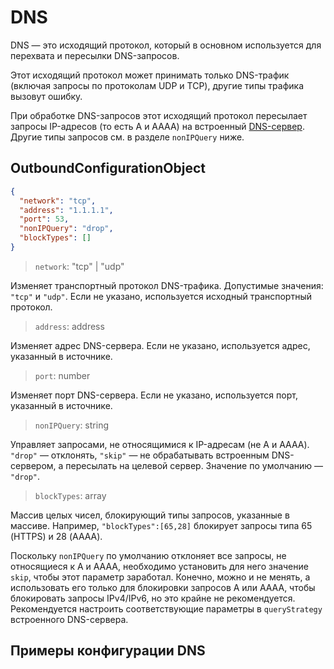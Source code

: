 # DNS

DNS — это исходящий протокол, который в основном используется для перехвата и пересылки DNS-запросов.

Этот исходящий протокол может принимать только DNS-трафик (включая запросы по протоколам UDP и TCP), другие типы трафика вызовут ошибку.

При обработке DNS-запросов этот исходящий протокол пересылает запросы IP-адресов (то есть A и AAAA) на встроенный [DNS-сервер](../dns.md). Другие типы запросов см. в разделе `nonIPQuery` ниже.

## OutboundConfigurationObject

```json
{
  "network": "tcp",
  "address": "1.1.1.1",
  "port": 53,
  "nonIPQuery": "drop",
  "blockTypes": []
}
```

> `network`: "tcp" | "udp"

Изменяет транспортный протокол DNS-трафика. Допустимые значения: `"tcp"` и `"udp"`. Если не указано, используется исходный транспортный протокол.

> `address`: address

Изменяет адрес DNS-сервера. Если не указано, используется адрес, указанный в источнике.

> `port`: number

Изменяет порт DNS-сервера. Если не указано, используется порт, указанный в источнике.

> `nonIPQuery`: string

Управляет запросами, не относящимися к IP-адресам (не A и AAAA). `"drop"` — отклонять, `"skip"` — не обрабатывать встроенным DNS-сервером, а пересылать на целевой сервер. Значение по умолчанию — `"drop"`.

> `blockTypes`: array

Массив целых чисел, блокирующий типы запросов, указанные в массиве. Например, `"blockTypes":[65,28]` блокирует запросы типа 65 (HTTPS) и 28 (AAAA).

Поскольку `nonIPQuery` по умолчанию отклоняет все запросы, не относящиеся к A и AAAA, необходимо установить для него значение `skip`, чтобы этот параметр заработал. Конечно, можно и не менять, а использовать его только для блокировки запросов A или AAAA, чтобы блокировать запросы IPv4/IPv6, но это крайне не рекомендуется. Рекомендуется настроить соответствующие параметры в `queryStrategy` встроенного DNS-сервера.

## Примеры конфигурации DNS <Badge text="В РАЗРАБОТКЕ" type="warning"/>
